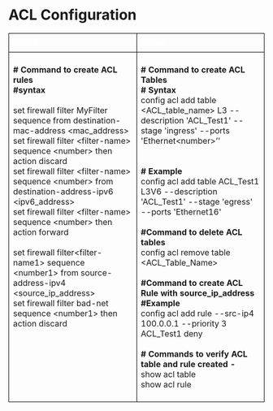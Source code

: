 # <b> ACL Configuration</b>

<style>
  table {
    border-collapse: collapse;
    table-layout: fixed;
    width: 100%;
  }

  th, td {
    border: 1px solid black;
    padding: 8px;
    text-align: left;
    vertical-align: top;
    word-wrap: break-word;
    width: 50%; 
  }

  th {
    color: white;
    background-color: ;
  }
</style>

<table>
<tr>
<th>PICOS</th>
<th>SONiC</th>
</tr>
<tr>
<td>

<b>#  Command to create ACL rules</b><br> 
<b>#syntax</b><br>  
set firewall filter MyFilter sequence <number> from destination-mac-address &lt;mac_address><br>
 set firewall filter &lt;filter-name>  sequence &lt;number>  then action discard<br>
 set firewall filter &lt;filter-name>  sequence &lt;number>  from destination-address-ipv6 &lt;ipv6_address><br>
 set firewall filter &lt;filter-name>  sequence &lt;number> then action forward<br>
<br>
 set firewall filter&lt;filter-name1> sequence &lt;number1>  from source-address-ipv4 &lt;source_ip_address><br>
 set firewall filter bad-net sequence &lt;number1> then action discard

</td>
<td>

<b># Command to create ACL Tables</b><br>
<b># Syntax </b><br>
config acl add table &lt;ACL_table_name> L3 --description 'ACL_Test1' --stage 'ingress' --ports 'Ethernet&lt;number>’'<br>
<br>
<br>
<b># Example</b><br>
config acl add table ACL_Test1 L3V6 --description 'ACL_Test1' --stage 'egress' --ports 'Ethernet16'<br>
<br>
<b>#Command to delete ACL tables</b><br>
config acl remove table &lt;ACL_Table_Name><br>
<br>
<b>#Command to create ACL Rule with source_ip_address</b><br>
<b>#Example</b><br>
config acl add rule --src-ip4 100.0.0.1 --priority 3 ACL_Test1 deny<br>
<br>
<b>#  Commands to verify  ACL  table and rule  created -</b><br>
show acl table<br>
show acl rule<br>

</td>
</td>
</table>